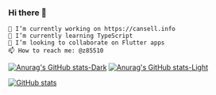 ### Hi there 👋

    🔭 I’m currently working on https://cansell.info
    🌱 I’m currently learning TypeScript
    👯 I’m looking to collaborate on Flutter apps
    📫 How to reach me: @z85510

<!--START_SECTION:waka-->
<!--END_SECTION:waka-->

[![Anurag's GitHub stats-Dark](https://github-readme-stats.vercel.app/api?username=z85510&show_icons=true&theme=dark#gh-dark-mode-only)](https://github.com/z85510/github-readme-stats#gh-dark-mode-only)
[![Anurag's GitHub stats-Light](https://github-readme-stats.vercel.app/api?username=z85510&show_icons=true&theme=default#gh-light-mode-only)](https://github.com/z85510/github-readme-stats#gh-light-mode-only)

[![GitHub stats](https://github-readme-stats.vercel.app/api/top-langs?username=z85510&hide=html,scss,stylus,blade,jupyter%20notebook,python,css,shell,batchfile,dockerfile&theme=algolia&show_icons=true)](https://github.com/z85510)
